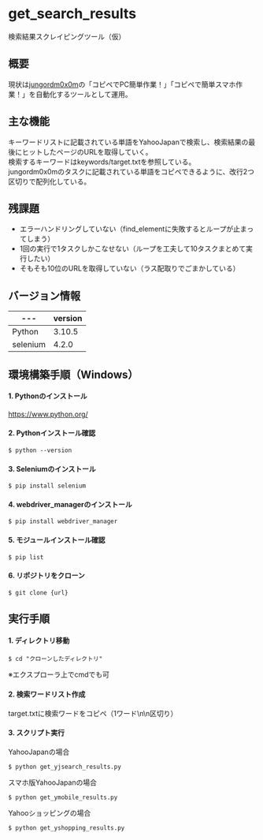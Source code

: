 # get_search_results
検索結果スクレイピングツール（仮）

## 概要
現状は[jungordm0x0m](https://crowdworks.jp/public/employers/1359924)の「コピペでPC簡単作業！」「コピペで簡単スマホ作業！」を自動化するツールとして運用。

## 主な機能
キーワードリストに記載されている単語をYahooJapanで検索し、検索結果の最後にヒットしたページのURLを取得していく。<br>
検索するキーワードはkeywords/target.txtを参照している。<br>
jungordm0x0mのタスクに記載されている単語をコピペできるように、改行2つ区切りで配列化している。<br>

## 残課題
- エラーハンドリングしていない（find_elementに失敗するとループが止まってしまう）
- 1回の実行で1タスクしかこなせない（ループを工夫して10タスクまとめて実行したい）
- そもそも10位のURLを取得していない（ラス配取りでごまかしている）

## バージョン情報
|  ---      |  version  |
|  ----     |  ----     |
|  Python   |  3.10.5   |
|  selenium |  4.2.0    |

## 環境構築手順（Windows）
#### 1. Pythonのインストール
https://www.python.org/

#### 2. Pythonインストール確認
```shell
$ python --version
```

#### 3. Seleniumのインストール
```shell
$ pip install selenium
```

#### 4. webdriver_managerのインストール
```shell
$ pip install webdriver_manager
```

#### 5. モジュールインストール確認
```shell
$ pip list
```

#### 6. リポジトリをクローン
```shell
$ git clone {url}
```

## 実行手順
#### 1. ディレクトリ移動
```shell
$ cd "クローンしたディレクトリ"
```
※エクスプローラ上でcmdでも可

#### 2. 検索ワードリスト作成
target.txtに検索ワードをコピペ（1ワード\n\n区切り）

#### 3. スクリプト実行
YahooJapanの場合
```shell
$ python get_yjsearch_results.py
```
スマホ版YahooJapanの場合
```shell
$ python get_ymobile_results.py
```
Yahooショッピングの場合
```shell
$ python get_yshopping_results.py
```